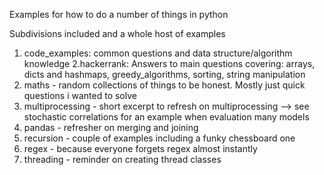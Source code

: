 Examples for how to do a number of things in python

Subdivisions included and a whole host of examples

1. code_examples: common questions and data structure/algorithm knowledge 
2.hackerrank:  Answers to main questions covering: arrays, dicts and hashmaps, greedy_algorithms, sorting, string manipulation
3. maths -  random collections of things to be honest. Mostly just quick questions i wanted to solve
4. multiprocessing - short excerpt to refresh on multiprocessing --> see stochastic correlations for an example when evaluation many models
5. pandas - refresher on merging and joining
6. recursion - couple of examples including a funky chessboard one
7. regex - because everyone forgets regex almost instantly
8. threading - reminder on creating thread classes
